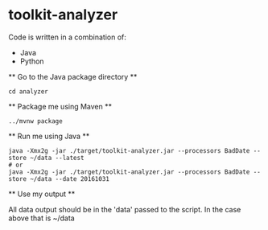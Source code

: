 toolkit-analyzer
=================

Code is written in a combination of:
 - Java
 - Python

 ** Go to the Java package directory **

    cd analyzer

 ** Package me using Maven **

    ../mvnw package

** Run me using Java **

    java -Xmx2g -jar ./target/toolkit-analyzer.jar --processors BadDate --store ~/data --latest
    # or
    java -Xmx2g -jar ./target/toolkit-analyzer.jar --processors BadDate --store ~/data --date 20161031

** Use my output **

All data output should be in the 'data' passed to the script. In the case above that is ~/data
